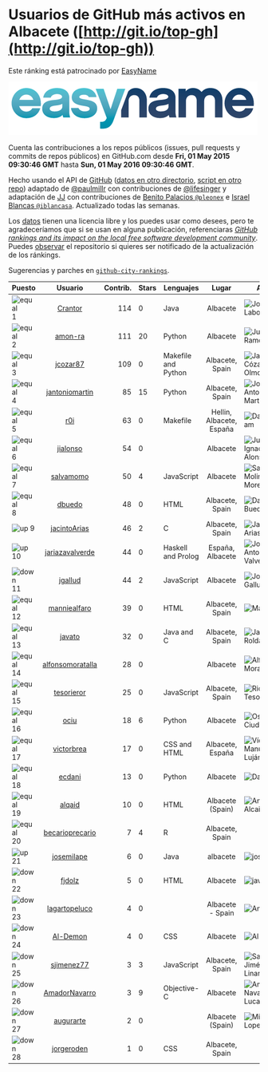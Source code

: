 
# Usuarios de GitHub más activos en Albacete ([http://git.io/top-gh](http://git.io/top-gh))



Este ránking está patrocinado por [EasyName](https://www.easyname.com/es)

<a href='https://www.easyname.com/es'><img src='https://raw.githubusercontent.com/JJ/top-github-users-data/master/img/easyname_500px.png' alt='logo patrocinador'></a>


  Cuenta las contribuciones a los repos públicos (issues, pull requests y commits de repos públicos) en GitHub.com desde  **Fri, 01 May 2015 09:30:46 GMT** hasta **Sun, 01 May 2016 09:30:46 GMT**.

  Hecho usando el API de [GitHub](http://github.com) ([datos en otro directorio](https://github.com/JJ/top-github-users-data/tree/master/data), [script en otro repo](https://github.com/JJ/github-city-rankings/blob/master/get-city.coffee)) adaptado de [@paulmillr](https://github.com/paulmillr) con contribuciones de [@lifesinger](https://github.com/lifesinger) y adaptación de [JJ](http://jj.github.io) con contribuciones de [Benito Palacios `@pleonex`](http://github.com/pleonex) e [Israel Blancas `@iblancasa`](https://github.com/iblancasa). Actualizado todas las semanas.

  Los [datos](https://github.com/JJ/top-github-users-data/tree/master/data) tienen una licencia libre y los puedes usar como desees, pero te agradeceríamos que si se usan en alguna publicación, referenciaras [*GitHub rankings and its impact on the local free software development community*](https://thewinnower.com/papers/github-rankings-and-its-impact-on-the-local-free-software-development-community). Puedes [observar](https://github.com/JJ/top-github-users-data/subscription) el repositorio si quieres ser notificado de la actualización de los ránkings.

  Sugerencias y parches en [`github-city-rankings`](http://github.com/JJ/github-city-rankings).


| Puesto   |  Usuario  |Contrib.| Stars | Lenguajes   |      Lugar      |  Avatar  |
|----------|:---------:|-------:|-------|-------------|:---------------:|----------|
|![equal](https://raw.githubusercontent.com/JJ/github-city-rankings/master/img/equal.gif) 1 | [Crantor](https://github.com/Crantor) | 114 | 0 | Java | Albacete | <img src='https://avatars3.githubusercontent.com/u/15078416?v=3&s=64' width="64" title='Jorge D. Laborda'> |
|![equal](https://raw.githubusercontent.com/JJ/github-city-rankings/master/img/equal.gif) 2 | [amon-ra](https://github.com/amon-ra) | 111 | 20 | Python | Albacete | <img src='https://avatars2.githubusercontent.com/u/1049676?v=3&s=64' width="64" title='Juan Ramón'> |
|![equal](https://raw.githubusercontent.com/JJ/github-city-rankings/master/img/equal.gif) 3 | [jcozar87](https://github.com/jcozar87) | 109 | 0 | Makefile and Python | Albacete, Spain | <img src='https://avatars1.githubusercontent.com/u/9693217?v=3&s=64' width="64" title='Javier Cózar del Olmo'> |
|![equal](https://raw.githubusercontent.com/JJ/github-city-rankings/master/img/equal.gif) 4 | [jantoniomartin](https://github.com/jantoniomartin) | 85 | 15 | Python | Albacete, Spain | <img src='https://avatars1.githubusercontent.com/u/439759?v=3&s=64' width="64" title='Jose Antonio Martin Prieto'> |
|![equal](https://raw.githubusercontent.com/JJ/github-city-rankings/master/img/equal.gif) 5 | [r0i](https://github.com/r0i) | 63 | 0 | Makefile | Hellin, Albacete, España | <img src='https://avatars2.githubusercontent.com/u/5457573?v=3&s=64' width="64" title='DarkSideTeam'> |
|![equal](https://raw.githubusercontent.com/JJ/github-city-rankings/master/img/equal.gif) 6 | [jialonso](https://github.com/jialonso) | 54 | 0 |  | Albacete | <img src='https://avatars3.githubusercontent.com/u/9167780?v=3&s=64' width="64" title='Juan Ignacio Alonso-Barba'> |
|![equal](https://raw.githubusercontent.com/JJ/github-city-rankings/master/img/equal.gif) 7 | [salvamomo](https://github.com/salvamomo) | 50 | 4 | JavaScript | Albacete | <img src='https://avatars3.githubusercontent.com/u/890914?v=3&s=64' width="64" title='Salvador Molina Moreno'> |
|![equal](https://raw.githubusercontent.com/JJ/github-city-rankings/master/img/equal.gif) 8 | [dbuedo](https://github.com/dbuedo) | 48 | 0 | HTML | Albacete, Spain | <img src='https://avatars1.githubusercontent.com/u/5249948?v=3&s=64' width="64" title='David Buedo'> |
|![up](https://raw.githubusercontent.com/JJ/github-city-rankings/master/img/up.gif) 9 | [jacintoArias](https://github.com/jacintoArias) | 46 | 2 | C | Albacete, Spain | <img src='https://avatars1.githubusercontent.com/u/7511199?v=3&s=64' width="64" title='Jacinto Arias'> |
|![up](https://raw.githubusercontent.com/JJ/github-city-rankings/master/img/up.gif) 10 | [jariazavalverde](https://github.com/jariazavalverde) | 44 | 0 | Haskell and Prolog | España, Albacete | <img src='https://avatars1.githubusercontent.com/u/5055295?v=3&s=64' width="64" title='José Antonio Riaza Valverde'> |
|![down](https://raw.githubusercontent.com/JJ/github-city-rankings/master/img/down.gif) 11 | [jgallud](https://github.com/jgallud) | 44 | 2 | JavaScript | Albacete | <img src='https://avatars0.githubusercontent.com/u/5364288?v=3&s=64' width="64" title='Jose A. Gallud'> |
|![equal](https://raw.githubusercontent.com/JJ/github-city-rankings/master/img/equal.gif) 12 | [manniealfaro](https://github.com/manniealfaro) | 39 | 0 | HTML | Albacete, Spain | <img src='https://avatars3.githubusercontent.com/u/5214869?v=3&s=64' width="64" title='Manuel'> |
|![equal](https://raw.githubusercontent.com/JJ/github-city-rankings/master/img/equal.gif) 13 | [javato](https://github.com/javato) | 32 | 0 | Java and C | Albacete, Spain | <img src='https://avatars2.githubusercontent.com/u/8853295?v=3&s=64' width="64" title='Javier Roldán'> |
|![equal](https://raw.githubusercontent.com/JJ/github-city-rankings/master/img/equal.gif) 14 | [alfonsomoratalla](https://github.com/alfonsomoratalla) | 28 | 0 |  | Albacete | <img src='https://avatars1.githubusercontent.com/u/11650750?v=3&s=64' width="64" title='Alfonso Moratalla'> |
|![equal](https://raw.githubusercontent.com/JJ/github-city-rankings/master/img/equal.gif) 15 | [tesorieror](https://github.com/tesorieror) | 25 | 0 | JavaScript | Albacete, Spain | <img src='https://avatars3.githubusercontent.com/u/5547744?v=3&s=64' width="64" title='Ricardo Tesoriero'> |
|![equal](https://raw.githubusercontent.com/JJ/github-city-rankings/master/img/equal.gif) 16 | [ociu](https://github.com/ociu) | 18 | 6 | Python | Albacete | <img src='https://avatars3.githubusercontent.com/u/4182785?v=3&s=64' width="64" title='Oscar Ciudad'> |
|![equal](https://raw.githubusercontent.com/JJ/github-city-rankings/master/img/equal.gif) 17 | [victorbrea](https://github.com/victorbrea) | 17 | 0 | CSS and HTML | Albacete, España | <img src='https://avatars3.githubusercontent.com/u/15610477?v=3&s=64' width="64" title='Víctor Manuel Brea Luján'> |
|![equal](https://raw.githubusercontent.com/JJ/github-city-rankings/master/img/equal.gif) 18 | [ecdani](https://github.com/ecdani) | 13 | 0 | Python | Albacete | <img src='https://avatars2.githubusercontent.com/u/4211293?v=3&s=64' width="64" title='Dani'> |
|![equal](https://raw.githubusercontent.com/JJ/github-city-rankings/master/img/equal.gif) 19 | [alqaid](https://github.com/alqaid) | 10 | 0 | HTML | Albacete (Spain) | <img src='https://avatars0.githubusercontent.com/u/13885700?v=3&s=64' width="64" title='Angel Alcaide'> |
|![equal](https://raw.githubusercontent.com/JJ/github-city-rankings/master/img/equal.gif) 20 | [becarioprecario](https://github.com/becarioprecario) | 7 | 4 | R | Albacete, Spain | <img src='https://avatars0.githubusercontent.com/u/7356250?v=3&s=64' width="64" title=''> |
|![up](https://raw.githubusercontent.com/JJ/github-city-rankings/master/img/up.gif) 21 | [josemilape](https://github.com/josemilape) | 6 | 0 | Java | albacete | <img src='https://avatars3.githubusercontent.com/u/18656357?v=3&s=64' width="64" title='josemilape'> |
|![down](https://raw.githubusercontent.com/JJ/github-city-rankings/master/img/down.gif) 22 | [fjdolz](https://github.com/fjdolz) | 5 | 0 | HTML | Albacete | <img src='https://avatars3.githubusercontent.com/u/14316925?v=3&s=64' width="64" title='javier dolz'> |
|![down](https://raw.githubusercontent.com/JJ/github-city-rankings/master/img/down.gif) 23 | [lagartopeluco](https://github.com/lagartopeluco) | 4 | 0 |  | Albacete - Spain | <img src='https://avatars1.githubusercontent.com/u/18165354?v=3&s=64' width="64" title='Andrés G.'> |
|![down](https://raw.githubusercontent.com/JJ/github-city-rankings/master/img/down.gif) 24 | [Al-Demon](https://github.com/Al-Demon) | 4 | 0 | CSS | Albacete | <img src='https://avatars1.githubusercontent.com/u/15776382?v=3&s=64' width="64" title='Al-Demon'> |
|![down](https://raw.githubusercontent.com/JJ/github-city-rankings/master/img/down.gif) 25 | [sjimenez77](https://github.com/sjimenez77) | 3 | 3 | JavaScript | Albacete, Spain | <img src='https://avatars3.githubusercontent.com/u/2870004?v=3&s=64' width="64" title='Santos Jiménez Linares'> |
|![down](https://raw.githubusercontent.com/JJ/github-city-rankings/master/img/down.gif) 26 | [AmadorNavarro](https://github.com/AmadorNavarro) | 3 | 9 | Objective-C | Albacete | <img src='https://avatars3.githubusercontent.com/u/2777799?v=3&s=64' width="64" title='Amador Navarro Lucas'> |
|![down](https://raw.githubusercontent.com/JJ/github-city-rankings/master/img/down.gif) 27 | [augurarte](https://github.com/augurarte) | 2 | 0 |  | Albacete (Spain) | <img src='https://avatars1.githubusercontent.com/u/1676126?v=3&s=64' width="64" title='Miguel Lopez'> |
|![down](https://raw.githubusercontent.com/JJ/github-city-rankings/master/img/down.gif) 28 | [jorgeroden](https://github.com/jorgeroden) | 1 | 0 | CSS | Albacete, Spain | <img src='https://avatars0.githubusercontent.com/u/7198454?v=3&s=64' width="64" title=''> |

